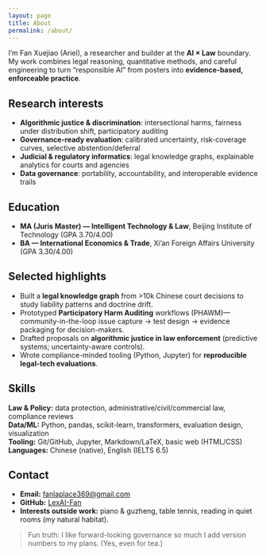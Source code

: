 ```yaml
---
layout: page
title: About
permalink: /about/
---
```


I’m Fan Xuejiao (Ariel), a researcher and builder at the **AI × Law** boundary.  
My work combines legal reasoning, quantitative methods, and careful engineering to turn “responsible AI” from posters into **evidence-based, enforceable practice**.

## Research interests
- **Algorithmic justice & discrimination**: intersectional harms, fairness under distribution shift, participatory auditing
- **Governance-ready evaluation**: calibrated uncertainty, risk-coverage curves, selective abstention/deferral
- **Judicial & regulatory informatics**: legal knowledge graphs, explainable analytics for courts and agencies
- **Data governance**: portability, accountability, and interoperable evidence trails

## Education
- **MA (Juris Master) — Intelligent Technology & Law**, Beijing Institute of Technology (GPA 3.70/4.00)  
- **BA — International Economics & Trade**, Xi’an Foreign Affairs University (GPA 3.30/4.00)

## Selected highlights
- Built a **legal knowledge graph** from >10k Chinese court decisions to study liability patterns and doctrine drift.
- Prototyped **Participatory Harm Auditing** workflows (PHAWM)—community-in-the-loop issue capture → test design → evidence packaging for decision-makers.
- Drafted proposals on **algorithmic justice in law enforcement** (predictive systems; uncertainty-aware controls).
- Wrote compliance-minded tooling (Python, Jupyter) for **reproducible legal-tech evaluations**.

## Skills
**Law & Policy:** data protection, administrative/civil/commercial law, compliance reviews  
**Data/ML:** Python, pandas, scikit-learn, transformers, evaluation design, visualization  
**Tooling:** Git/GitHub, Jupyter, Markdown/LaTeX, basic web (HTML/CSS)  
**Languages:** Chinese (native), English (IELTS 6.5)

## Contact
- **Email:** [fanlaplace369@gmail.com](mailto:fanlaplace369@gmail.com)  
- **GitHub:** [LexAI-Fan](https://github.com/LexAI-Fan)  
- **Interests outside work:** piano & guzheng, table tennis, reading in quiet rooms (my natural habitat).

> Fun truth: I like forward-looking governance so much I add version numbers to my plans. (Yes, even for tea.)

